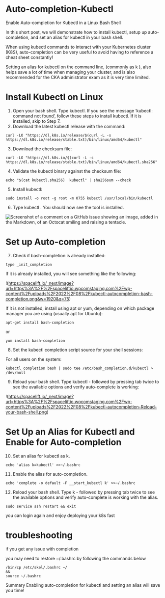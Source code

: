 # Auto-completion-Kubectl
Enable Auto-completion for Kubectl in a Linux Bash Shell

In this short post, we will demonstrate how to install kubectl, setup up auto-completion, and set an alias for kubectl in your bash shell.

When using kubectl commands to interact with your Kubernetes cluster (K8S), auto-completion can be very useful to avoid having to reference a cheat sheet constantly!

Setting an alias for kubectl on the command line, (commonly as k ), also helps save a lot of time when managing your cluster, and is also recommended for the CKA administrator exam as it is very time limited.

# Install Kubectl on Linux

1. Open your bash shell. Type kubectl. If you see the message ‘kubectl: command not found’, follow these steps to install kubectl. If it is installed, skip to Step 7.
2. Download the latest kubectl release with the command:


```
curl -LO "https://dl.k8s.io/release/$(curl -L -s https://dl.k8s.io/release/stable.txt)/bin/linux/amd64/kubectl"
```

3. Download the checksum file:

```
curl -LO "https://dl.k8s.io/$(curl -L -s https://dl.k8s.io/release/stable.txt)/bin/linux/amd64/kubectl.sha256"
```

4. Validate the kubectl binary against the checksum file:

```
echo "$(cat kubectl.sha256)  kubectl" | sha256sum --check
```

5. Install kubectl:

```
sudo install -o root -g root -m 0755 kubectl /usr/local/bin/kubectl
```
6. Type kubectl . You should now see the tool is installed.

![Screenshot of a comment on a GitHub issue showing an image, added in the Markdown, of an Octocat smiling and raising a tentacle.]([[https://myoctocat.com/assets/images/base-octocat.svg](https://spacelift.io/_next/image?url=https%3A%2F%2Fspaceliftio.wpcomstaging.com%2Fwp-content%2Fuploads%2F2022%2F08%2Fkubectl-autocompletion-installation.png](https://spacelift.io/_next/image?url=https%3A%2F%2Fspaceliftio.wpcomstaging.com%2Fwp-content%2Fuploads%2F2022%2F08%2Fkubectl-autocompletion-installation.png&w=1920&q=75)))



# Set up Auto-completion

7. Check if bash-completion is already installed:

```
type _init_completion
```

If it is already installed, you will see something like the following:

!(https://spacelift.io/_next/image?url=https%3A%2F%2Fspaceliftio.wpcomstaging.com%2Fwp-content%2Fuploads%2F2022%2F08%2Fkubectl-autocompletion-bash-completion.png&w=1920&q=75)

If it is not installed, install using apt or yum, depending on which package manager you are using (usually apt for Ubuntu):

```
apt-get install bash-completion 
```
or
```
yum install bash-completion
```

8. Set the kubectl completion script source for your shell sessions:

For all users on the system:

```
kubectl completion bash | sudo tee /etc/bash_completion.d/kubectl > /dev/null
```

9. Reload your bash shell. Type kubectl - followed by pressing tab twice to see the available options and verify auto-complete is working:

!(https://spacelift.io/_next/image?url=https%3A%2F%2Fspaceliftio.wpcomstaging.com%2Fwp-content%2Fuploads%2F2022%2F08%2Fkubectl-autocompletion-Reload-your-bash-shell.png)

# Set Up an Alias for Kubectl and Enable for Auto-completion

10. Set an alias for kubectl as k.

```
echo 'alias k=kubectl' >>~/.bashrc
```

11. Enable the alias for auto-completion.

```
echo 'complete -o default -F __start_kubectl k' >>~/.bashrc
```

12. Reload your bash shell. Type k - followed by pressing tab twice to see the available options and verify auto-complete is working with the alias.

```
sudo service ssh restart && exit 
```

you can login again and enjoy deploying your k8s fast

# troubleshooting 

if you get any issue with completion 

you may need to restore ~/.bashrc by following the commands below 

```
/bin/cp /etc/skel/.bashrc ~/
&&
source ~/.bashrc
```
Summary
Enabling auto-completion for kubectl and setting an alias will save you time!

